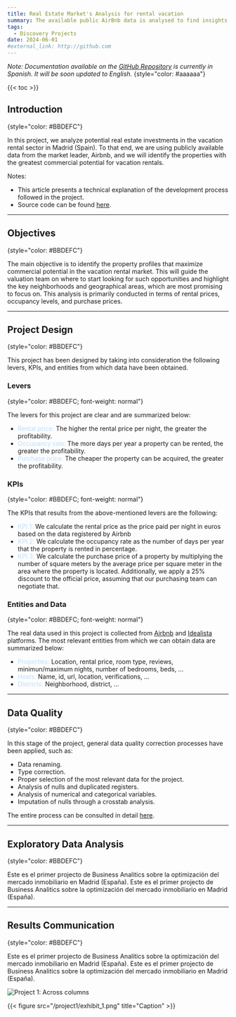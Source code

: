 ```yaml
---
title: Real Estate Market's Analysis for rental vacation
summary: The available public AirBnb data is analysed to find insights that can help to understand the characteristics of the vacation rental market in Madrid (Spain) and guide the team’s research work in terms of rental prices, occupancy levels and purchase prices.
tags: 
  - Discovery Projects
date: 2024-06-01
#external_link: http://github.com
---
```


*Note: Documentation available on the [GitHub Repository](https://github.com/pabloelt/real-estate-market-analysis-rental-vacation) is currently in Spanish. It will be soon updated to English.*
{style="color: #aaaaaa"}

{{< toc >}}

## Introduction
{style="color: #BBDEFC"}

In this project, we analyze potential real estate investments in the vacation rental sector in Madrid (Spain). To that end, we are using publicly available data from the market leader, Airbnb, and we will identify the properties with the greatest commercial potential for vacation rentals.

Notes:

* This article presents a technical explanation of the development process followed in the project.
* Source code can be found [here](https://github.com/pabloelt/real-estate-market-analysis-rental-vacation).

---

## Objectives
{style="color: #BBDEFC"}

The main objective is to identify the property profiles that maximize commercial potential in the vacation rental market. This will guide the valuation team on where to start looking for such opportunities and highlight the key neighborhoods and geographical areas, which are most promising to focus on. This analysis is primarily conducted in terms of rental prices, occupancy levels, and purchase prices.

---

## Project Design
{style="color: #BBDEFC"}

This project has been designed by taking into consideration the following levers, KPIs, and entities from which data have been obtained.

### Levers
{style="color: #BBDEFC; font-weight: normal"}

The levers for this project are clear and are summarized below:

* <text style='color: #BBDEFC; font-weight: normal;'>Rental price:</text> The higher the rental price per night, the greater the profitability.
* <text style='color: #BBDEFC; font-weight: normal;'>Occupancy rate:</text> The more days per year a property can be rented, the greater the profitability.
* <text style='color: #BBDEFC; font-weight: normal;'>Purchase price:</text> The cheaper the property can be acquired, the greater the profitability.

### KPIs
{style="color: #BBDEFC; font-weight: normal"}

The KPIs that results from the above-mentioned levers are the following:

* <text style='color: #BBDEFC; font-weight: normal;'>KPI 1:</text> We calculate the rental price as the price paid per night in euros based on the data registered by Airbnb
* <text style='color: #BBDEFC; font-weight: normal;'>KPI 2:</text> We calculate the occupancy rate as the number of days per year that the property is rented in percentage.
* <text style='color: #BBDEFC; font-weight: normal;'>KPI 3:</text> We calculate the purchase price of a property by multiplying the number of square meters by the average price per square meter in the area where the property is located. Additionally, we apply a 25% discount to the official price, assuming that our purchasing team can negotiate that.

### Entities and Data
{style="color: #BBDEFC; font-weight: normal"}

The real data used in this project is collected from [Airbnb](https://insideairbnb.com/get-the-data/) and [Idealista](https://www.idealista.com/sala-de-prensa/informes-precio-vivienda/) platforms. The most relevant entities from which we can obtain data are summarized below:

* <text style='color: #BBDEFC; font-weight: normal;'>Properties:</text> Location, rental price, room type, reviews, minimun/maximum nights, number of bedrooms, beds, …
* <text style='color: #BBDEFC; font-weight: normal;'>Hosts:</text> Name, id, url, location, verifications, …
* <text style='color: #BBDEFC; font-weight: normal;'>Districts:</text> Neighborhood, district, …

---

## Data Quality
{style="color: #BBDEFC"}

In this stage of the project, general data quality correction processes have been applied, such as:

* Data renaming.
* Type correction.
* Proper selection of the most relevant data for the project.
* Analysis of nulls and duplicated registers.
* Analysis of numerical and categorical variables.
* Imputation of nulls through a crosstab analysis.

The entire process can be consulted in detail [here](https://github.com/pabloelt/real-estate-market-analysis-rental-vacation/blob/main/Notebooks/03_Creacion%20del%20datamart%20analitico.ipynb).

---

## Exploratory Data Analysis
{style="color: #BBDEFC"}

Este es el primer projecto de Business Analitics sobre la optimización del mercado inmobiliario en Madrid (España).
Este es el primer projecto de Business Analitics sobre la optimización del mercado inmobiliario en Madrid (España).

---

## Results Communication
{style="color: #BBDEFC"}

Este es el primer projecto de Business Analitics sobre la optimización del mercado inmobiliario en Madrid (España).
Este es el primer projecto de Business Analitics sobre la optimización del mercado inmobiliario en Madrid (España).



![Project 1: Across columns](/project1/exhibit_1.png)

{{< figure src="/project1/exhibit_1.png" title="Caption" >}}

